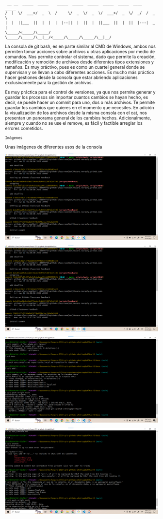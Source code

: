 ```
 __ __  _____  _____    _____  _____  _____  _____  _____  ____   _____ 
/  |  \/  ___>/  _  \  /     \/  _  \/  _  \/  ___>/  _  \/  _/  /  _  \
|  |  ||___  ||  |  |  |  |--||  |  ||  |  ||___  ||  |  ||  |---|  _  |
\_____/<_____/\_____/  \_____/\_____/\__|__/<_____/\_____/\_____/\__|__/

```                                                                                                  
La consola de git bash, es en parte similar al CMD de Windows, ambos nos permiten tomar acciones sobre archivos u otras aplicacíones por medio de comandos. Nos permite controlar el sistema, dado que permite la creación, modificación y remoción de archivos desde diferentes tipos extensiones y tamaños. Es muy práctivo, pues es como un cuartel general donde se supervisan y se llevan a cabo diferentes acciones. Es mucho más práctico hacer gestiones desde la consola que estar abriendo aplicaciones exclusivamente para la gestión de archivos.

Es muy práctica para el control de versiones, ya que nos permite generar y guardar los procesos sin importar cuantos cambios se hayan hecho, es decir, se puede hacer un commit para uno, dos o más archivos. Te permite guardar los cambios que quieres en el momento que necesites. En adición la visualización de los archivos desde la misma consola con el cat, nos presentan un panorama general de los cambios hechos. Adicionalmente, siempre y cuando no se use el remove, es fácil y factible arreglar los errores cometidos.

    Imágenes

Unas imágenes de diferentes usos de la consola

![Image](../images/img1.png)

![Image](../images/img2.png)

![Image](../images/img3.png)

![Image](../images/img4.png)
